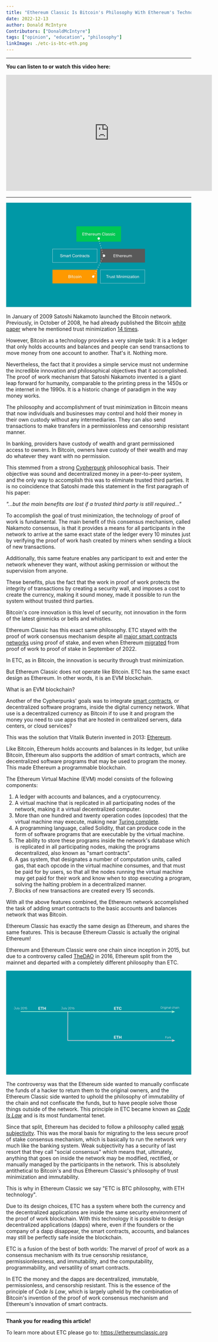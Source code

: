 ```yaml
---
title: "Ethereum Classic Is Bitcoin's Philosophy With Ethereum's Technology"
date: 2022-12-13
author: Donald McIntyre
Contributors: ["DonaldMcIntyre"]
tags: ["opinion", "education", "philosophy"]
linkImage: ./etc-is-btc-eth.png
---
```


---
**You can listen to or watch this video here:**

<iframe width="560" height="315" src="https://www.youtube.com/embed/wK-PyAOG0WM" title="YouTube video player" frameborder="0" allow="accelerometer; autoplay; clipboard-write; encrypted-media; gyroscope; picture-in-picture" allowfullscreen></iframe>

---
![ETC is BTC philosophy with ETH technology.](./etc-is-btc-eth.png)

In January of 2009 Satoshi Nakamoto launched the Bitcoin network. Previously, in October of 2008, he had already published the Bitcoin [white paper](https://bitcoin.org/bitcoin.pdf) where he mentioned trust minimization [14 times](https://etherplan.com/2020/02/29/satoshi-nakamoto-mentioned-trust-minimization-14-times-in-the-bitcoin-white-paper/10210/).

However, Bitcoin as a technology provides a very simple task: It is a ledger that only holds accounts and balances and people can send transactions to move money from one account to another. That's it. Nothing more.  

Nevertheless, the fact that it provides a simple service must not undermine the incredible innovation and philosophical objectives that it accomplished. The proof of work mechanism that Satoshi Nakamoto invented is a giant leap forward for humanity, comparable to the printing press in the 1450s or the internet in the 1990s. It is a historic change of paradigm in the way money works.

The philosophy and accomplishment of trust minimization in Bitcoin means that now individuals and businesses may control  and hold their money in their own custody without any intermediaries. They can also send transactions to make transfers in a permissionless and censorship resistant manner.

In banking, providers have custody of wealth and grant permissioned access to owners. In Bitcoin, owners have custody of their wealth and may do whatever they want with no permission.

This stemmed from a strong [Cypherpunk](https://en.wikipedia.org/wiki/Cypherpunk) philosophical basis. Their objective was sound and decentralized money in a peer-to-peer system, and the only way to accomplish this was to eliminate trusted third parties. It is no coincidence that Satoshi made this statement in the first paragraph of his paper:

*"...but the main benefits are lost if a trusted third party is still required..."*

To accomplish the goal of trust minimization, the technology of proof of work is fundamental. The main benefit of this consensus mechanism, called Nakamoto consensus, is that it provides a means for all participants in the network to arrive at the same exact state of the ledger every 10 minutes just by verifying the proof of work hash created by miners when sending a block of new transactions. 

Additionally, this same feature enables any participant to exit and enter the network whenever they want, without asking permission or without the supervision from anyone.

These benefits, plus the fact that the work in proof of work protects the integrity of transactions by creating a security wall, and imposes a cost to create the currency, making it sound money, made it possible to run the system without trusted third parties.

Bitcoin's core innovation is this level of security, not innovation in the form of the latest gimmicks or bells and whistles.

Ethereum Classic has this exact same philosophy. ETC stayed with the proof of work consensus mechanism despite all [major smart contracts networks](https://coinmarketcap.com/view/smart-contracts/) using proof of stake, and even when Ethereum [migrated](https://ethereum.org/en/upgrades/merge/) from proof of work to proof of stake in September of 2022.

In ETC, as in Bitcoin, the innovation is security through trust minimization.

But Ethereum Classic does not operate like Bitcoin. ETC has the same exact design as Ethereum. In other words, it is an EVM blockchain.

What is an EVM blockchain? 

Another of the Cypherpunks' goals was to integrate [smart contracts](https://en.wikipedia.org/wiki/Smart_contract), or decentralized software programs, inside the digital currency network. What use is a decentralized currency as Bitcoin if to use it and program the money you need to use apps that are hosted in centralized servers, data centers, or cloud services?

This was the solution that Vitalik Buterin invented in 2013: [Ethereum](https://ethereum.org/en/whitepaper/).

Like Bitcoin, Ethereum holds accounts and balances in its ledger, but unlike Bitcoin, Ethereum also supports the addition of smart contracts, which are decentralized software programs that may be used to program the money. This made Ethereum a programmable blockchain.

The Ethereum Virtual Machine (EVM) model consists of the following components:

1. A ledger with accounts and balances, and a cryptocurrency.
2. A virtual machine that is replicated in all participating nodes of the network, making it a virtual decentralized computer.
3. More than one hundred and twenty operation codes (opcodes) that the virtual machine may execute, making near [Turing complete](https://en.wikipedia.org/wiki/Turing_completeness).
4. A programming language, called Solidity, that can produce code in the form of software programs that are executable by the virtual machine.
5. The ability to store these programs inside the network's database which is replicated in all participating nodes, making the programs decentralized, also known as "smart contracts".
6. A gas system, that designates a number of computation units, called gas, that each opcode in the virtual machine consumes, and that must be paid for by users, so that all the nodes running the virtual machine may get paid for their work and know when to stop executing a program, solving the halting problem in a decentralized manner.
7. Blocks of new transactions are created every 15 seconds.

With all the above features combined, the Ethereum network accomplished the task of adding smart contracts to the basic accounts and balances network that was Bitcoin.

Ethereum Classic has exactly the same design as Ethereum, and shares the same features. This is because Ethereum Classic is actually the original Ethereum!

Ethereum and Ethereum Classic were one chain since inception in 2015, but due to a controversy called [TheDAO](https://en.wikipedia.org/wiki/The_DAO_(organization))  in 2016, Ethereum split from the mainnet and departed with a completely different philosophy than ETC.

![ETC is the original chain and ETH is a fork.](./etc-is-the-original-chain.png)

The controversy was that the Ethereum side wanted to manually confiscate the funds of a hacker to return them to the original owners, and the Ethereum Classic side wanted to uphold the philosophy of immutability of the chain and not confiscate the funds, but to have people solve those things outside of the network. This principle in ETC became known as [*Code Is Law*](https://ethereumclassic.org/why-classic/code-is-law) and is its most fundamental tenet.

Since that split, Ethereum has decided to follow a philosophy called [weak subjectivity](https://blog.ethereum.org/2014/11/25/proof-stake-learned-love-weak-subjectivity). This was the moral basis for migrating to the less secure proof of stake consensus mechanism, which is basically to run the network very much like the banking system. Weak subjectivity has a security of last resort that they call "social consensus" which means that, ultimately, anything that goes on inside the network may be modified, rectified, or manually managed by the participants in the network. This is absolutely antithetical to Bitcoin's and thus Ethereum Classic's philosophy of trust minimization and immutability.  

This is why in Ethereum Classic we say "ETC is BTC philosophy, with ETH technology". 

Due to its design choices, ETC has a system where both the currency and the decentralized applications are inside the same security environment of the proof of work blockchain. With this technology it is possible to design decentralized applications (dapps) where, even if the founders or the company of a dapp disappear, the smart contracts, accounts, and balances may still be perfectly safe inside the blockchain. 

ETC is a fusion of the best of both worlds: The marvel of proof of work as a consensus mechanism with its true censorship resistance, permissionlessness, and immutability, and the computability, programmability, and versatility of smart contracts.

In ETC the money and the dapps are decentralized, immutable, permissionless, and censorship resistant. This is the essence of the principle of *Code Is Law*, which is largely upheld by the combination of Bitcoin's invention of the proof of work consensus mechanism and Ethereum's innovation of smart contracts.

---

**Thank you for reading this article!**

To learn more about ETC please go to: https://ethereumclassic.org
